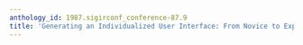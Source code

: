 ```yaml
---
anthology_id: 1987.sigirconf_conference-87.9
title: 'Generating an Individualized User Interface: From Novice to Expert'
---
```

